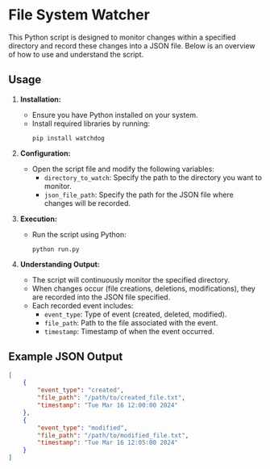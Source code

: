 # File System Watcher

This Python script is designed to monitor changes within a specified directory and record these changes into a JSON file. Below is an overview of how to use and understand the script.

## Usage

1. **Installation:**
   - Ensure you have Python installed on your system.
   - Install required libraries by running:
     ```
     pip install watchdog
     ```

2. **Configuration:**
   - Open the script file and modify the following variables:
     - `directory_to_watch`: Specify the path to the directory you want to monitor.
     - `json_file_path`: Specify the path for the JSON file where changes will be recorded.

3. **Execution:**
   - Run the script using Python:
     ```
     python run.py
     ```

4. **Understanding Output:**
   - The script will continuously monitor the specified directory.
   - When changes occur (file creations, deletions, modifications), they are recorded into the JSON file specified.
   - Each recorded event includes:
     - `event_type`: Type of event (created, deleted, modified).
     - `file_path`: Path to the file associated with the event.
     - `timestamp`: Timestamp of when the event occurred.

## Example JSON Output

```json
[
    {
        "event_type": "created",
        "file_path": "/path/to/created_file.txt",
        "timestamp": "Tue Mar 16 12:00:00 2024"
    },
    {
        "event_type": "modified",
        "file_path": "/path/to/modified_file.txt",
        "timestamp": "Tue Mar 16 12:05:00 2024"
    }
]
